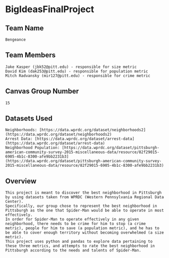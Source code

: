 # BigIdeasFinalProject  
## Team Name  
    Bengeance  
## Team Members  
    Jake Kasper (jbk52@pitt.edu) - responsible for size metric
    David Kim (dak253@pitt.edu) - responsible for population metric
    Mitch Radvansky (mir127@pitt.edu) - responsible for crime metric
## Canvas Group Number  
    15
## Datasets Used  
    Neighborhoods: [https://data.wprdc.org/dataset/neighborhoods2](https://data.wprdc.org/dataset/neighborhoods2)  
    Arrest Data: [https://data.wprdc.org/dataset/arrest-data](https://data.wprdc.org/dataset/arrest-data)
    Neighborhood Population: [https://data.wprdc.org/dataset/pittsburgh-american-community-survey-2015-miscellaneous-data/resource/82f29015-6905-4b1c-8300-afe9bb2231b3](https://data.wprdc.org/dataset/pittsburgh-american-community-survey-2015-miscellaneous-data/resource/82f29015-6905-4b1c-8300-afe9bb2231b3)  
## Overview  
    This project is meant to discover the best neighborhood in Pittsburgh by using datasets taken from WPRDC (Western Pennsylvania Regional Data Center).
    Specifically, our group chose to represent the best neighborhood in Pittsburgh as the one that Spider-Man would be able to operate in most effectively.
    In order for Spider-Man to operate effectively in any given neighborhood, there needs to be crime for him to stop (a crime metric), people for him to save (a population metric), and he has to be able to cover enough territory without becoming overwhelmed (a size metric). 
    This project uses python and pandas to explore data pertaining to these three metrics, and attempts to rate the best neighborhood in Pittsburgh according to the needs and talents of Spider-Man. 
